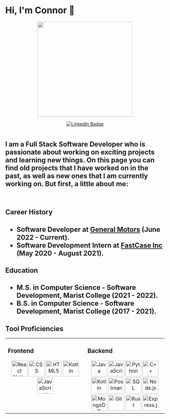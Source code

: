 # Hi, I'm Connor 👋
<p align="center"><img src="https://media.tenor.com/NOYF3f82b_gAAAAC/programmer.gif" width="300"/></p>
<p align="center">
<a href="https://www.linkedin.com/in/connor-fitzpatrick1/"><img src="https://img.shields.io/badge/LinkedIn-blue?style=for-the-badge&logo=linkedin&logoColor=white" alt="LinkedIn Badge"></a>
</p>
<p align="center"><img src="https://komarev.com/ghpvc/?username=connorfitzpatrick&style=flat&color=blue" alt=""></p>

<h2>I am a Full Stack Software Developer who is passionate about working on exciting projects and learning new things. On this page you can find old projects that I have worked on in the past, as well as new ones that I am currently working on. But first, a little about me:</h2>
<br>
<h2>Career History<h2>
<ul>
  <li>Software Developer at <a href="https://www.gm.com/">General Motors</a> (June 2022 - Current).</li>
  <li>Software Development Intern at <a href="https://www.fastcase.com/">FastCase Inc</a> (May 2020 - August 2021).</li>
</ul>

<h2>Education<h2>
<ul>
  <li>M.S. in Computer Science - Software Development, Marist College (2021 - 2022).</li>
  <li>B.S. in Computer Science - Software Development, Marist College (2017 - 2021).</li>
</ul>

<h2>Tool Proficiencies</h2>
<table><tr><td valign="top" width="33%">
  
### Frontend
<div align="center">
  <img
       width="50"
       src="https://upload.wikimedia.org/wikipedia/commons/thumb/a/a7/React-icon.svg/1200px-React-icon.svg.png"
       alt="React Native"
  />
  <img
       width="50"
       src="https://www.freepnglogos.com/uploads/html5-logo-png/html5-logo-css-logo-png-transparent-svg-vector-bie-supply-9.png"
       alt="CSS"
  />
  <img
       width="50"
       src="https://upload.wikimedia.org/wikipedia/commons/thumb/6/61/HTML5_logo_and_wordmark.svg/2048px-HTML5_logo_and_wordmark.svg.png"
       alt="HTML5"
  />
  <img
       width="50"
       src="https://upload.wikimedia.org/wikipedia/commons/thumb/0/06/Kotlin_Icon.svg/2048px-Kotlin_Icon.svg.png"
       alt="Kotlin"
  />
  <img
       width="50"
       src="https://upload.wikimedia.org/wikipedia/commons/thumb/9/99/Unofficial_JavaScript_logo_2.svg/2048px-Unofficial_JavaScript_logo_2.svg.png"
       alt="JavaScript"
  />
</div></td><td valign="top" width="33%">

### Backend
<div align="center">
  <img
       width="50"
       src="https://cdn.freebiesupply.com/logos/thumbs/2x/java-4-logo.png"
       alt="Java"
  />
  <img
       width="50"
       src="https://upload.wikimedia.org/wikipedia/commons/thumb/9/99/Unofficial_JavaScript_logo_2.svg/2048px-Unofficial_JavaScript_logo_2.svg.png"
       alt="JavaScript"
  />
  <img
       width="50"
       src="https://upload.wikimedia.org/wikipedia/commons/thumb/c/c3/Python-logo-notext.svg/640px-Python-logo-notext.svg.png"
       alt="Python"
  />
  <img
       width="50"
       src="https://upload.wikimedia.org/wikipedia/commons/thumb/1/18/ISO_C%2B%2B_Logo.svg/640px-ISO_C%2B%2B_Logo.svg.png"
       alt="C++"
  />
  <img
       width="50"
       src="https://upload.wikimedia.org/wikipedia/commons/thumb/0/06/Kotlin_Icon.svg/2048px-Kotlin_Icon.svg.png"
       alt="Kotlin"
  />
  <img
       width="50"
       src="https://res.cloudinary.com/postman/image/upload/t_team_logo/v1629869194/team/2893aede23f01bfcbd2319326bc96a6ed0524eba759745ed6d73405a3a8b67a8"
       alt="Postman"
  />
  <img
       width="50"
       src="https://image.winudf.com/v2/image1/YWlyLlNRTEVkaXRvcl9pY29uXzE1NjY5OTkyOTJfMDc5/icon.png?w=&fakeurl=1"
       alt="SQL"
  />
  <img
       width="50"
       src="https://upload.wikimedia.org/wikipedia/commons/thumb/d/d9/Node.js_logo.svg/1200px-Node.js_logo.svg.png"
       alt="Node.js"
  />
  <img
       width="50"
       src="https://cdn.iconscout.com/icon/free/png-256/mongodb-226029.png"
       alt="MongoDB"
  />
  <img
       width="50"
       src="https://git-scm.com/images/logos/downloads/Git-Icon-1788C.png"
       alt="Git"
  />
  <img
       width="50"
       src="https://upload.wikimedia.org/wikipedia/commons/thumb/d/d5/Rust_programming_language_black_logo.svg/1200px-Rust_programming_language_black_logo.svg.png"
       alt="Rust"
  />
  <img
       width="50"
       src="https://www.sohamkamani.com/nodejs/expressjs-architecture/express-routing-logo.png"
       alt="Express.js"
  />
</div></td></tr></table>
<!--
**connorfitzpatrick/connorfitzpatrick** is a ✨ _special_ ✨ repository because its `README.md` (this file) appears on your GitHub profile.

Here are some ideas to get you started:

- 🔭 I’m currently working on ...
- 🌱 I’m currently learning ...
- 👯 I’m looking to collaborate on ...
- 🤔 I’m looking for help with ...
- 💬 Ask me about ...
- 📫 How to reach me: ...
- 😄 Pronouns: ...
- ⚡ Fun fact: ...
-->
